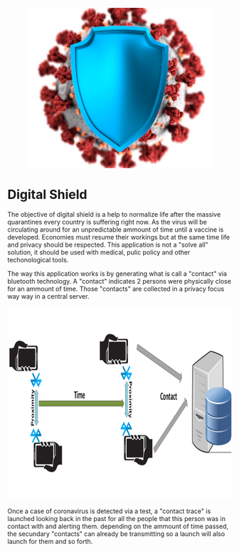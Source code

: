 
<p align="center">
  <img width="420" height="360" src="https://github.com/jotatsu/Digital-Shield/blob/master/Modelio/Logo.png">
</p>


# Digital Shield

The objective of digital shield is a help to normalize life after the massive quarantines every country is suffering right now. As the virus will be circulating around for an unpredictable ammount of time until a vaccine is developed. Economies must resume their workings but at the same time life and privacy should be respected.  This application is not a "solve all" solution, it should be used with medical, pulic policy and other techonological tools. 

The way this application works is by generating what is call a "contact" via bluetooth technology. A "contact" indicates 2 persons were physically close for an ammount of time. Those "contacts" are collected in a privacy focus way way in a central server. 

<p align="center">
  <img width="1056" height="434" src="https://github.com/jotatsu/Digital-Shield/blob/master/Modelio/Contact.png">
</p>

 
Once a case of coronavirus is detected via a test, a "contact trace" is launched looking back in the past for all the people that this person was in contact with and alerting them. depending on the ammount of time passed, the secundary "contacts" can already be transmitting so a launch will also launch for them and so forth. 
